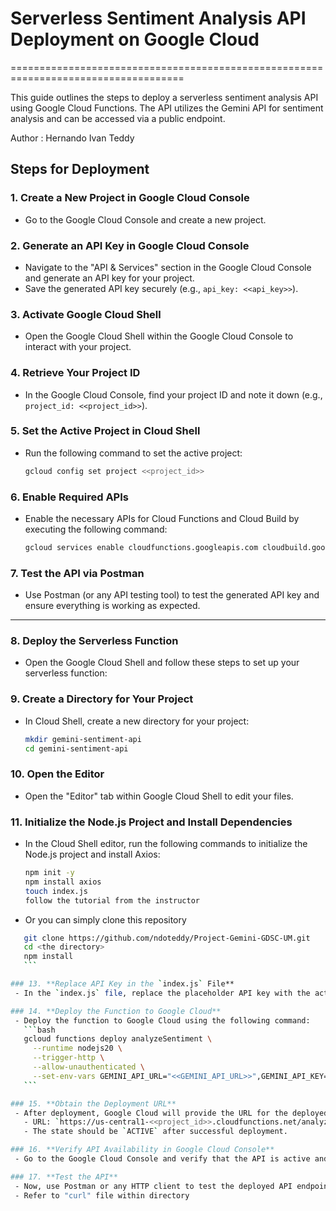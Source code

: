 # Serverless Sentiment Analysis API Deployment on Google Cloud

====================================================================================

This guide outlines the steps to deploy a serverless sentiment analysis API using Google Cloud Functions. The API utilizes the Gemini API for sentiment analysis and can be accessed via a public endpoint.

Author : Hernando Ivan Teddy

## Steps for Deployment

### 1. **Create a New Project in Google Cloud Console**
   - Go to the Google Cloud Console and create a new project.

### 2. **Generate an API Key in Google Cloud Console**
   - Navigate to the "API & Services" section in the Google Cloud Console and generate an API key for your project.
   - Save the generated API key securely (e.g., `api_key: <<api_key>>`).

### 3. **Activate Google Cloud Shell**
   - Open the Google Cloud Shell within the Google Cloud Console to interact with your project.

### 4. **Retrieve Your Project ID**
   - In the Google Cloud Console, find your project ID and note it down (e.g., `project_id: <<project_id>>`).

### 5. **Set the Active Project in Cloud Shell**
   - Run the following command to set the active project:
     ```bash
     gcloud config set project <<project_id>>
     ```

### 6. **Enable Required APIs**
   - Enable the necessary APIs for Cloud Functions and Cloud Build by executing the following command:
     ```bash
     gcloud services enable cloudfunctions.googleapis.com cloudbuild.googleapis.com run.googleapis.com
     ```

### 7. **Test the API via Postman**
   - Use Postman (or any API testing tool) to test the generated API key and ensure everything is working as expected.

---

### 8. **Deploy the Serverless Function**

   - Open the Google Cloud Shell and follow these steps to set up your serverless function:

### 9. **Create a Directory for Your Project**
   - In Cloud Shell, create a new directory for your project:
     ```bash
     mkdir gemini-sentiment-api
     cd gemini-sentiment-api
     ```

### 10. **Open the Editor**
   - Open the "Editor" tab within Google Cloud Shell to edit your files.

### 11. **Initialize the Node.js Project and Install Dependencies**
   - In the Cloud Shell editor, run the following commands to initialize the Node.js project and install Axios:
     ```bash
     npm init -y
     npm install axios
     touch index.js
     follow the tutorial from the instructor
     ```
   - Or you can simply clone this repository 
  ```bash
     git clone https://github.com/ndoteddy/Project-Gemini-GDSC-UM.git
     cd <the directory>
     npm install
     ```

### 13. **Replace API Key in the `index.js` File**
   - In the `index.js` file, replace the placeholder API key with the actual Gemini API key.

### 14. **Deploy the Function to Google Cloud**
   - Deploy the function to Google Cloud using the following command:
     ```bash
     gcloud functions deploy analyzeSentiment \
       --runtime nodejs20 \
       --trigger-http \
       --allow-unauthenticated \
       --set-env-vars GEMINI_API_URL="<<GEMINI_API_URL>>",GEMINI_API_KEY="<<GEMINI_API_KEY>>",SERVERLESS_API_KEY="<<your_serverless_api_key_custom_name>>"
     ```

### 15. **Obtain the Deployment URL**
   - After deployment, Google Cloud will provide the URL for the deployed function along with other deployment details, such as:
     - URL: `https://us-central1-<<project_id>>.cloudfunctions.net/analyzeSentiment`
     - The state should be `ACTIVE` after successful deployment.

### 16. **Verify API Availability in Google Cloud Console**
   - Go to the Google Cloud Console and verify that the API is active and operational.

### 17. **Test the API**
   - Now, use Postman or any HTTP client to test the deployed API endpoint to ensure everything is working properly.
   - Refer to "curl" file within directory



